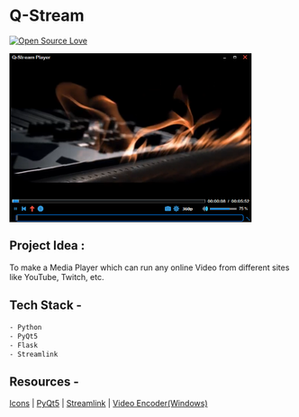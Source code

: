 # Q-Stream

[![Open Source Love](https://badges.frapsoft.com/os/v2/open-source.svg?v=103)](https://github.com/Q-Stream/Q-Stream)

<img align="center"  height="300" src="https://github.com/Q-Stream/media-files/blob/master/assets/window.png">


## Project Idea : 
To make a Media Player which can run any online Video from different sites like YouTube, Twitch, etc.

## Tech Stack - 
```
- Python
- PyQt5
- Flask
- Streamlink
```

## Resources -

[Icons](https://icons8.com/) | [PyQt5](https://www.youtube.com/watch?v=Vde5SH8e1OQ&list=PLzMcBGfZo4-lB8MZfHPLTEHO9zJDDLpYj) | [Streamlink](https://streamlink.github.io/api_guide.html) | [Video Encoder(Windows)](https://files3.codecguide.com/K-Lite_Codec_Pack_1560_Basic.exe)

